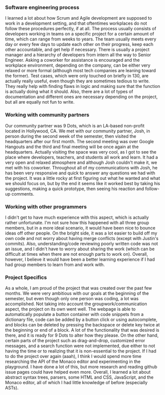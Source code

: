 ### Software engineering process
I learned a lot about how Scrum and Agile development are supposed to work in a development setting, and that oftentimes workplaces do not follow these procedures perfectly, if at all. The process usually consists of developers working in teams on a specific project for a certain amount of time, which can range from weeks to years. The team usually meets every day or every few days to update each other on their progress, keep each other accountable, and get help if necessary. There is usually a project manager and a hierarchy of developers from intern all the way to Senior Engineer. Asking a coworker for assistance is encouraged and the workplace environment, depending on the company, can be either very relaxed or more formal (although most tech companies are leaning toward the former). Test cases, which were only touched on briefly in 130, are actually really useful, even though they are sometimes tedious to write. They really help with finding flaws in logic and making sure that the function is actually doing what it should. Also, there are a lot of types of documentation and different ones are necessary depending on the project, but all are equally not fun to write.

### Working with community partners
Our community partner was 9 Dots, which is an LA-based non-profit located in Hollywood, CA. We met with our community partner, Josh, in person during the second week of the semester, then visited the headquarters after our first month. The second meeting was over Google Hangouts and the third and final meeting will be once again at the headquarters. Actually visiting the space was very cool, as I got to see the place where developers, teachers, and students all work and learn. It had a very open and relaxed atmosphere and although Josh couldn't make it, we met with his coworker. Throughout all of my communications with Josh, he has been very responsive and quick to answer any questions we had with the project. It was a little rocky at first figuring out what he wanted and what we should focus on, but by the end it seems like it worked best by taking his suggestions, making a quick prototype, then seeing his reaction and follow-up comments.

### Working with other programmers
I didn't get to have much experience with this aspect, which is actually rather unfortunate. I'm not sure how this happened with all three group members, but in a more ideal scenario, it would have been nice to bounce ideas off other people. On the bright side, it was a lot easier to build off my own code and not worry about having merge conflicts (except with Justin's commits). Also, understanding/code reviewing poorly written code was not an issue, and I didn't have to worry about sharing the work (which can be difficult at times when there are not enough parts to work on). Overall, however, I believe it would have been a better learning experience if I had had group members to learn from and work with.

### Project Specifics 
As a whole, I am proud of the project that was created over the past few months. We were very ambitious with our goals at the beginning of the semester, but even though only one person was coding, a lot was accomplished. Not taking into account the groupwork/communication aspect, the project on its own went well. The webpage is able to automatically populate a button container with code snippets from a dictionary file, code can be added by a button click or using autocomplete, and blocks can be deleted by pressing the backspace or delete key twice at the beginning or end of a block. A lot of the functionality that was desired is there, and it is ready for 9 Dots to alter how they please. On the other hand, certain parts of the project such as drag-and-drop, customized error messages, and a search function were not implemented, due either to not having the time or to realizing that it is non-essential to the project. If I had to do the project over again (aaah), I think I would spend more time researching the API of the Monaco editor and experimenting in the playground. I have done a lot of this, but more research and reading github issue pages could have helped even more. Overall, I learned a lot about abstract syntax trees, parsers, some HTML and CSS, JavaScript, and the Monaco editor, all of which I had little knowledge of before (especially ASTs).
